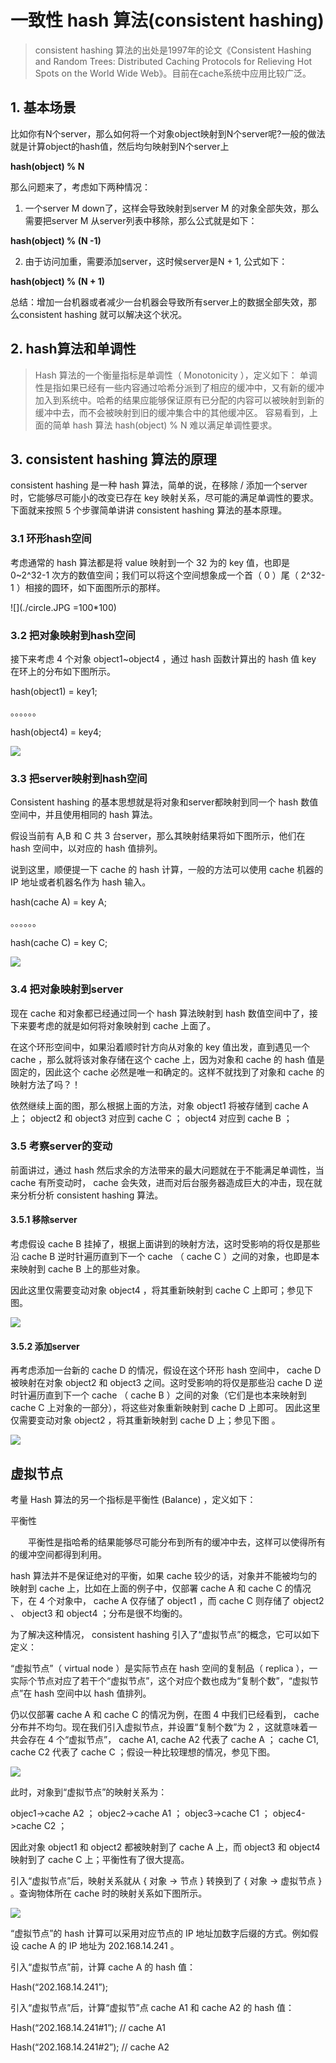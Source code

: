 
# 一致性 hash 算法(consistent hashing)

>consistent hashing 算法的出处是1997年的论文《Consistent Hashing and Random Trees: Distributed Caching Protocols for Relieving Hot Spots on the World Wide Web》。目前在cache系统中应用比较广泛。

## 1. 基本场景

比如你有N个server，那么如何将一个对象object映射到N个server呢?一般的做法就是计算object的hash值，然后均匀映射到N个server上

**hash(object) % N**

那么问题来了，考虑如下两种情况：
1. 一个server M down了，这样会导致映射到server M 的对象全部失效，那么需要把server M 从server列表中移除，那么公式就是如下：

**hash(object) % (N -1)**

2. 由于访问加重，需要添加server，这时候server是N + 1, 公式如下：
 
**hash(object) % (N + 1)**

总结：增加一台机器或者减少一台机器会导致所有server上的数据全部失效，那么consistent hashing 就可以解决这个状况。 

## 2. hash算法和单调性

>Hash 算法的一个衡量指标是单调性（ Monotonicity ），定义如下：
单调性是指如果已经有一些内容通过哈希分派到了相应的缓冲中，又有新的缓冲加入到系统中。哈希的结果应能够保证原有已分配的内容可以被映射到新的缓冲中去，而不会被映射到旧的缓冲集合中的其他缓冲区。
容易看到，上面的简单 hash 算法 hash(object) % N 难以满足单调性要求。

## 3. consistent hashing 算法的原理

consistent hashing 是一种 hash 算法，简单的说，在移除 / 添加一个server 时，它能够尽可能小的改变已存在 key 映射关系，尽可能的满足单调性的要求。
下面就来按照 5 个步骤简单讲讲 consistent hashing 算法的基本原理。

### 3.1 环形hash空间

考虑通常的 hash 算法都是将 value 映射到一个 32 为的 key 值，也即是 0~2^32-1 次方的数值空间；我们可以将这个空间想象成一个首（ 0 ）尾（ 2^32-1 ）相接的圆环，如下面图所示的那样。

![](./circle.JPG =100*100)

### 3.2 把对象映射到hash空间

接下来考虑 4 个对象 object1~object4 ，通过 hash 函数计算出的 hash 值 key 在环上的分布如下图所示。

hash(object1) = key1;

。。。。。。

hash(object4) = key4;

![](./object.JPG)

### 3.3 把server映射到hash空间

Consistent hashing 的基本思想就是将对象和server都映射到同一个 hash 数值空间中，并且使用相同的 hash 算法。

假设当前有 A,B 和 C 共 3 台server，那么其映射结果将如下图所示，他们在 hash 空间中，以对应的 hash 值排列。

说到这里，顺便提一下 cache 的 hash 计算，一般的方法可以使用 cache 机器的 IP 地址或者机器名作为 hash 输入。

hash(cache A) = key A;

。。。。。。

hash(cache C) = key C;

![](./cache.JPG)

### 3.4 把对象映射到server

现在 cache 和对象都已经通过同一个 hash 算法映射到 hash 数值空间中了，接下来要考虑的就是如何将对象映射到 cache 上面了。

在这个环形空间中，如果沿着顺时针方向从对象的 key 值出发，直到遇见一个 cache ，那么就将该对象存储在这个 cache 上，因为对象和 cache 的 hash 值是固定的，因此这个 cache 必然是唯一和确定的。这样不就找到了对象和 cache 的映射方法了吗？！

依然继续上面的图，那么根据上面的方法，对象 object1 将被存储到 cache A 上； object2 和 object3 对应到 cache C ； object4 对应到 cache B ；

### 3.5 考察server的变动

前面讲过，通过 hash 然后求余的方法带来的最大问题就在于不能满足单调性，当 cache 有所变动时， cache 会失效，进而对后台服务器造成巨大的冲击，现在就来分析分析 consistent hashing 算法。

#### 3.5.1 移除server

考虑假设 cache B 挂掉了，根据上面讲到的映射方法，这时受影响的将仅是那些沿 cache B 逆时针遍历直到下一个 cache （ cache C ）之间的对象，也即是本来映射到 cache B 上的那些对象。

因此这里仅需要变动对象 object4 ，将其重新映射到 cache C 上即可；参见下图。

![](./remove.JPG)

#### 3.5.2 添加server

再考虑添加一台新的 cache D 的情况，假设在这个环形 hash 空间中， cache D 被映射在对象 object2 和 object3 之间。这时受影响的将仅是那些沿 cache D 逆时针遍历直到下一个 cache （ cache B ）之间的对象（它们是也本来映射到 cache C 上对象的一部分），将这些对象重新映射到 cache D 上即可。
因此这里仅需要变动对象 object2 ，将其重新映射到 cache D 上；参见下图 。

![](./add.JPG)

## 虚拟节点

考量 Hash 算法的另一个指标是平衡性 (Balance) ，定义如下：

平衡性

　　平衡性是指哈希的结果能够尽可能分布到所有的缓冲中去，这样可以使得所有的缓冲空间都得到利用。

hash 算法并不是保证绝对的平衡，如果 cache 较少的话，对象并不能被均匀的映射到 cache 上，比如在上面的例子中，仅部署 cache A 和 cache C 的情况下，在 4 个对象中， cache A 仅存储了 object1 ，而 cache C 则存储了 object2 、 object3 和 object4 ；分布是很不均衡的。

为了解决这种情况， consistent hashing 引入了“虚拟节点”的概念，它可以如下定义：

“虚拟节点”（ virtual node ）是实际节点在 hash 空间的复制品（ replica ），一实际个节点对应了若干个“虚拟节点”，这个对应个数也成为“复制个数”，“虚拟节点”在 hash 空间中以 hash 值排列。

仍以仅部署 cache A 和 cache C 的情况为例，在图 4 中我们已经看到， cache 分布并不均匀。现在我们引入虚拟节点，并设置“复制个数”为 2 ，这就意味着一共会存在 4 个“虚拟节点”， cache A1, cache A2 代表了 cache A ； cache C1, cache C2 代表了 cache C ；假设一种比较理想的情况，参见下图。

![](./virtual.JPG)

此时，对象到“虚拟节点”的映射关系为：

objec1->cache A2 ； objec2->cache A1 ； objec3->cache C1 ； objec4->cache C2 ；

因此对象 object1 和 object2 都被映射到了 cache A 上，而 object3 和 object4 映射到了 cache C 上；平衡性有了很大提高。

引入“虚拟节点”后，映射关系就从 { 对象 -> 节点 } 转换到了 { 对象 -> 虚拟节点 } 。查询物体所在 cache 时的映射关系如下图所示。

![](./map.JPG)

“虚拟节点”的 hash 计算可以采用对应节点的 IP 地址加数字后缀的方式。例如假设 cache A 的 IP 地址为 202.168.14.241 。

引入“虚拟节点”前，计算 cache A 的 hash 值：

Hash(“202.168.14.241”);

引入“虚拟节点”后，计算“虚拟节”点 cache A1 和 cache A2 的 hash 值：

Hash(“202.168.14.241#1”);  // cache A1

Hash(“202.168.14.241#2”);  // cache A2